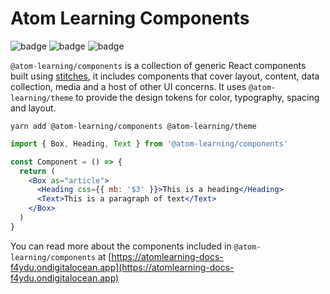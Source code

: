 # Atom Learning Components

![badge](https://img.shields.io/npm/v/@atom-learning/components)
![badge](https://img.shields.io/github/workflow/status/Atom-Learning/components/Test%20&%20validate)
![badge](https://img.shields.io/bundlephobia/minzip/@atom-learning/components)

`@atom-learning/components` is a collection of generic React components built using [stitches](https://stitches.dev), it includes components that cover layout, content, data collection, media and a host of other UI concerns. It uses `@atom-learning/theme` to provide the design tokens for color, typography, spacing and layout.

```
yarn add @atom-learning/components @atom-learning/theme
```

```jsx
import { Box, Heading, Text } from '@atom-learning/components'

const Component = () => {
  return (
    <Box as="article">
      <Heading css={{ mb: '$3' }}>This is a heading</Heading>
      <Text>This is a paragraph of text</Text>
    </Box>
  )
}
```

You can read more about the components included in `@atom-learning/components` at [https://atomlearning-docs-f4ydu.ondigitalocean.app](https://atomlearning-docs-f4ydu.ondigitalocean.app)
